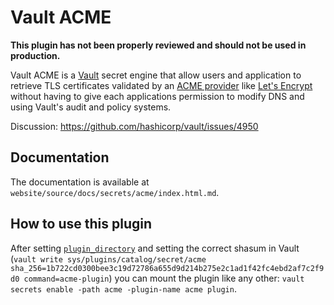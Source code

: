 # Vault ACME

**This plugin has not been properly reviewed and should not be used in production.**

Vault ACME is a [Vault](https://www.vaultproject.io/) secret engine that allow
users and application to retrieve TLS certificates validated by an [ACME provider](https://tools.ietf.org/html/rfc8555)
like [Let's Encrypt](https://letsencrypt.org/) without having to give each
applications permission to modify DNS and using Vault's audit and policy systems.

Discussion: https://github.com/hashicorp/vault/issues/4950

## Documentation

The documentation is available at `website/source/docs/secrets/acme/index.html.md`.

## How to use this plugin

After setting [`plugin_directory`](https://www.vaultproject.io/docs/configuration/#plugin_directory)
and setting the correct shasum in Vault (`vault write sys/plugins/catalog/secret/acme sha_256=1b722cd0300bee3c19d72786a655d9d214b275e2c1ad1f42fc4ebd2af7c2f9d0 command=acme-plugin`)
you can mount the plugin like any other: `vault secrets enable -path acme -plugin-name acme plugin`.
